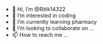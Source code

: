 - 👋 Hi, I’m @Ritik14322
- 👀 I’m interested in coding 
- 🌱 I’m currently learning pharmacy
- 💞️ I’m looking to collaborate on ...
- 📫 How to reach me ...

<!---
Ritik14322/Ritik14322 is a ✨ special ✨ repository because its `README.md` (this file) appears on your GitHub profile.
You can click the Preview link to take a look at your changes.
--->
